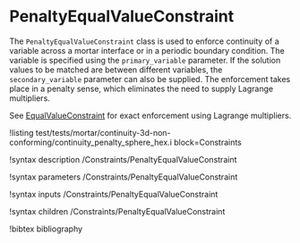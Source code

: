 # PenaltyEqualValueConstraint

The `PenaltyEqualValueConstraint` class is used to enforce continuity of a
variable across a mortar interface or in a periodic boundary
condition. The variable is specified using the `primary_variable`
parameter. If the solution values to be matched are between different variables, the
`secondary_variable` parameter can also be supplied. The enforcement takes place in a penalty sense, 
which eliminates the need to supply Lagrange multipliers.

See [EqualValueConstraint](/EqualValueConstraint.md) for exact enforcement using Lagrange multipliers.

!listing test/tests/mortar/continuity-3d-non-conforming/continuity_penalty_sphere_hex.i block=Constraints

!syntax description /Constraints/PenaltyEqualValueConstraint

!syntax parameters /Constraints/PenaltyEqualValueConstraint

!syntax inputs /Constraints/PenaltyEqualValueConstraint

!syntax children /Constraints/PenaltyEqualValueConstraint

!bibtex bibliography
